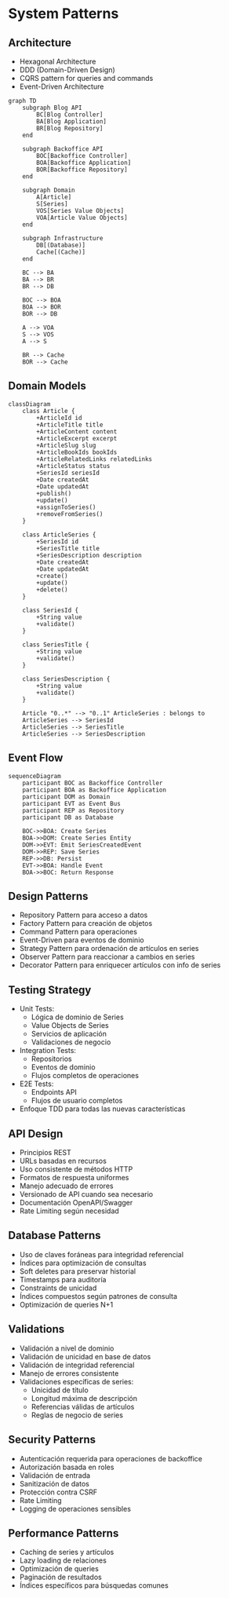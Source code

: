 # System Patterns

## Architecture

- Hexagonal Architecture
- DDD (Domain-Driven Design)
- CQRS pattern for queries and commands
- Event-Driven Architecture

```mermaid
graph TD
    subgraph Blog API
        BC[Blog Controller]
        BA[Blog Application]
        BR[Blog Repository]
    end

    subgraph Backoffice API
        BOC[Backoffice Controller]
        BOA[Backoffice Application]
        BOR[Backoffice Repository]
    end

    subgraph Domain
        A[Article]
        S[Series]
        VOS[Series Value Objects]
        VOA[Article Value Objects]
    end

    subgraph Infrastructure
        DB[(Database)]
        Cache[(Cache)]
    end

    BC --> BA
    BA --> BR
    BR --> DB

    BOC --> BOA
    BOA --> BOR
    BOR --> DB

    A --> VOA
    S --> VOS
    A --> S

    BR --> Cache
    BOR --> Cache
```

## Domain Models

```mermaid
classDiagram
    class Article {
        +ArticleId id
        +ArticleTitle title
        +ArticleContent content
        +ArticleExcerpt excerpt
        +ArticleSlug slug
        +ArticleBookIds bookIds
        +ArticleRelatedLinks relatedLinks
        +ArticleStatus status
        +SeriesId seriesId
        +Date createdAt
        +Date updatedAt
        +publish()
        +update()
        +assignToSeries()
        +removeFromSeries()
    }

    class ArticleSeries {
        +SeriesId id
        +SeriesTitle title
        +SeriesDescription description
        +Date createdAt
        +Date updatedAt
        +create()
        +update()
        +delete()
    }

    class SeriesId {
        +String value
        +validate()
    }

    class SeriesTitle {
        +String value
        +validate()
    }

    class SeriesDescription {
        +String value
        +validate()
    }

    Article "0..*" --> "0..1" ArticleSeries : belongs to
    ArticleSeries --> SeriesId
    ArticleSeries --> SeriesTitle
    ArticleSeries --> SeriesDescription
```

## Event Flow

```mermaid
sequenceDiagram
    participant BOC as Backoffice Controller
    participant BOA as Backoffice Application
    participant DOM as Domain
    participant EVT as Event Bus
    participant REP as Repository
    participant DB as Database

    BOC->>BOA: Create Series
    BOA->>DOM: Create Series Entity
    DOM->>EVT: Emit SeriesCreatedEvent
    DOM->>REP: Save Series
    REP->>DB: Persist
    EVT->>BOA: Handle Event
    BOA->>BOC: Return Response
```

## Design Patterns

- Repository Pattern para acceso a datos
- Factory Pattern para creación de objetos
- Command Pattern para operaciones
- Event-Driven para eventos de dominio
- Strategy Pattern para ordenación de artículos en series
- Observer Pattern para reaccionar a cambios en series
- Decorator Pattern para enriquecer artículos con info de series

## Testing Strategy

- Unit Tests:
  - Lógica de dominio de Series
  - Value Objects de Series
  - Servicios de aplicación
  - Validaciones de negocio
- Integration Tests:
  - Repositorios
  - Eventos de dominio
  - Flujos completos de operaciones
- E2E Tests:
  - Endpoints API
  - Flujos de usuario completos
- Enfoque TDD para todas las nuevas características

## API Design

- Principios REST
- URLs basadas en recursos
- Uso consistente de métodos HTTP
- Formatos de respuesta uniformes
- Manejo adecuado de errores
- Versionado de API cuando sea necesario
- Documentación OpenAPI/Swagger
- Rate Limiting según necesidad

## Database Patterns

- Uso de claves foráneas para integridad referencial
- Índices para optimización de consultas
- Soft deletes para preservar historial
- Timestamps para auditoría
- Constraints de unicidad
- Índices compuestos según patrones de consulta
- Optimización de queries N+1

## Validations

- Validación a nivel de dominio
- Validación de unicidad en base de datos
- Validación de integridad referencial
- Manejo de errores consistente
- Validaciones específicas de series:
  - Unicidad de título
  - Longitud máxima de descripción
  - Referencias válidas de artículos
  - Reglas de negocio de series

## Security Patterns

- Autenticación requerida para operaciones de backoffice
- Autorización basada en roles
- Validación de entrada
- Sanitización de datos
- Protección contra CSRF
- Rate Limiting
- Logging de operaciones sensibles

## Performance Patterns

- Caching de series y artículos
- Lazy loading de relaciones
- Optimización de queries
- Paginación de resultados
- Índices específicos para búsquedas comunes
